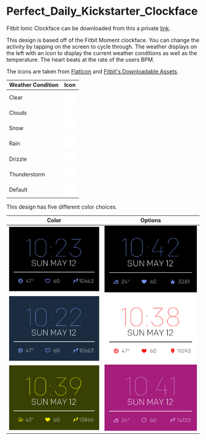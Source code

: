 # Perfect_Daily_Kickstarter_Clockface

Fitbit Ionic Clockface can be downloaded from this a private [link](https://gallery.fitbit.com/details/3fd00d3d-2982-4e25-87e2-1f3742e9d793).

This design is based off of the Fitbit Moment clockface.
You can change the activity by tapping on the screen to cycle through. The weather displays on the left with an icon to display the current weather conditions as well as the temperature. The heart beats at the rate of the users BPM.

The icons are taken from [FlatIcon](https://www.flaticon.com/packs/weather-icons) and [Fitbit's Downloadable Assets](https://github.com/Fitbit/sdk-design-assets).

| Weather Condition  | Icon |
| ------------- | ------------- |
| Clear  | ![alt text](https://github.com/jrpohlman116/Perfect_Daily_Kickstarter_Clockface/blob/master/resources/assets/weather/clearsky-day.png)  |
| Clouds  | ![alt text](https://github.com/jrpohlman116/Perfect_Daily_Kickstarter_Clockface/blob/master/resources/assets/weather/fewclouds-day.png)  |
| Snow  | ![alt text](https://github.com/jrpohlman116/Perfect_Daily_Kickstarter_Clockface/blob/master/resources/assets/weather/snow.png)  |
| Rain  | ![alt text](https://github.com/jrpohlman116/Perfect_Daily_Kickstarter_Clockface/blob/master/resources/assets/weather/rain.png)  |
| Drizzle  | ![alt text](https://github.com/jrpohlman116/Perfect_Daily_Kickstarter_Clockface/blob/master/resources/assets/weather/showerrain.png)  |
| Thunderstorm  | ![alt text](https://github.com/jrpohlman116/Perfect_Daily_Kickstarter_Clockface/blob/master/resources/assets/weather/thunderstorm.png)  |
| Default  | ![alt text](https://github.com/jrpohlman116/Perfect_Daily_Kickstarter_Clockface/blob/master/resources/assets/weather/mist.png)  |

This design has five different color choices.

| Color  | Options |
| ------------- | ------------- |
| ![alt text](https://github.com/jrpohlman116/Perfect_Daily_Kickstarter_Clockface/blob/master/resources/assets/screenshots/black-bkg-1.png) | ![alt text](https://github.com/jrpohlman116/Perfect_Daily_Kickstarter_Clockface/blob/master/resources/assets/screenshots/black-bkg-2.png) |
| ![alt text](https://github.com/jrpohlman116/Perfect_Daily_Kickstarter_Clockface/blob/master/resources/assets/screenshots/blue-bkg.png) | ![alt text](https://github.com/jrpohlman116/Perfect_Daily_Kickstarter_Clockface/blob/master/resources/assets/screenshots/white-bkg.png) |
| ![alt text](https://github.com/jrpohlman116/Perfect_Daily_Kickstarter_Clockface/blob/master/resources/assets/screenshots/green-bkg.png) | ![alt text](https://github.com/jrpohlman116/Perfect_Daily_Kickstarter_Clockface/blob/master/resources/assets/screenshots/plum-bkg.png) |
